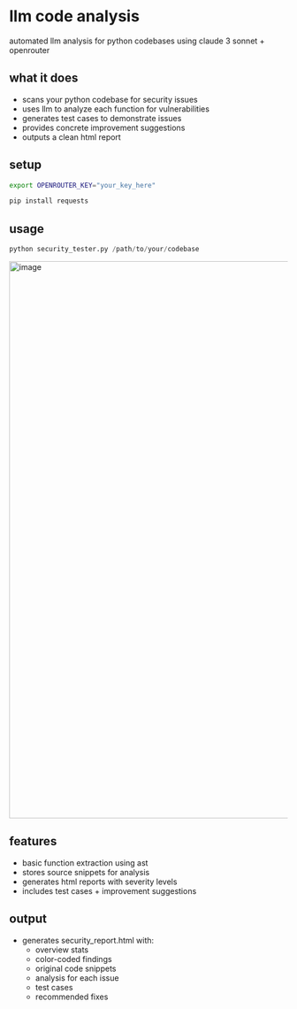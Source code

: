 # llm code analysis

automated llm analysis for python codebases using claude 3 sonnet + openrouter

## what it does
- scans your python codebase for security issues
- uses llm to analyze each function for vulnerabilities
- generates test cases to demonstrate issues
- provides concrete improvement suggestions
- outputs a clean html report

## setup
```bash
export OPENROUTER_KEY="your_key_here"
```

```python
pip install requests
```

## usage
```python
python security_tester.py /path/to/your/codebase
```
<img width="1007" alt="image" src="https://github.com/user-attachments/assets/6175c3c0-f2d4-41ca-b1f1-55de9d2513c9" />


## features
- basic function extraction using ast
- stores source snippets for analysis
- generates html reports with severity levels
- includes test cases + improvement suggestions

## output
- generates security_report.html with:
    - overview stats
    - color-coded findings
    - original code snippets
    - analysis for each issue
    - test cases
    - recommended fixes
